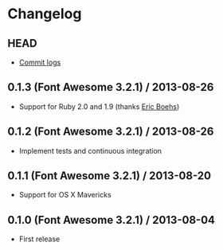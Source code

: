 # Changelog

## HEAD

- [Commit logs](https://github.com/ruedap/alfred2-font-awesome-workflow/compare/0.1.3...master)

## 0.1.3 (Font Awesome 3.2.1) / 2013-08-26

- Support for Ruby 2.0 and 1.9 (thanks [Eric Boehs](https://github.com/ericboehs))

## 0.1.2 (Font Awesome 3.2.1) / 2013-08-26

- Implement tests and continuous integration

## 0.1.1 (Font Awesome 3.2.1) / 2013-08-20

- Support for OS X Mavericks

## 0.1.0 (Font Awesome 3.2.1) / 2013-08-04

- First release
